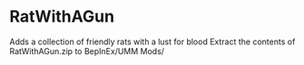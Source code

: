 # RatWithAGun
 Adds a collection of friendly rats with a lust for blood
Extract the contents of RatWithAGun.zip to BepInEx/UMM Mods/
